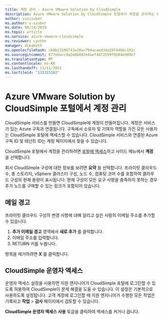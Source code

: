 ```yaml
---
title: 계정 관리 - Azure VMware Solution by CloudSimple
description: Azure VMware Solution by CloudSimple 포털에서 계정을 관리하는 방법을 설명합니다.
author: suzizuber
ms.author: v-szuber
ms.date: 08/14/2019
ms.topic: article
ms.service: azure-vmware-cloudsimple
ms.reviewer: cynthn
manager: dikamath
ms.openlocfilehash: c68b23108743a28ac794acaed3da29f4466c191c
ms.sourcegitcommit: 677e8acc9a2e8b842e4aef4472599f9264e989e7
ms.translationtype: MT
ms.contentlocale: ko-KR
ms.lasthandoff: 11/11/2021
ms.locfileid: "132315102"
---
```

# <a name="manage-accounts-on-the-azure-vmware-solution-by-cloudsimple-portal"></a>Azure VMware Solution by CloudSimple 포털에서 계정 관리

CloudSimple 서비스를 만들면 CloudSimple에 계정이 만들어집니다. 계정은 서비스가 있는 Azure 구독과 연결됩니다. 구독에서 소유자 및 기여자 역할을 가진 모든 사용자는 CloudSimple 포털에 액세스할 수 있습니다. CloudSimple 서비스와 연결된 Azure 구독 ID 및 테넌트 ID는 계정 페이지에서 찾을 수 있습니다.

CloudSimple 포털에서 계정을 관리하려면 [포털에 액세스](access-cloudsimple-portal.md)하고 사이드 메뉴에서 **계정** 을 선택합니다.

회사 CloudSimple 구성에 대한 정보를 보려면 **요약** 을 선택합니다. 프라이빗 클라우드 수, 총 스토리지, vSphere 클러스터 구성, 노드 수, 컴퓨팅 코어 수를 포함하여 클라우드 구성의 현재 용량이 표시됩니다. 현재 구성이 모든 요구 사항을 충족하지 못하는 경우 추가 노드를 구매할 수 있는 링크가 포함되어 있습니다.

## <a name="email-alerts"></a>메일 경고

프라이빗 클라우드 구성의 변경 사항에 대해 알리고 싶은 사람의 이메일 주소를 추가할 수 있습니다.

1. **추가 이메일 경고** 영역에서 **새로 추가** 를 클릭합니다.
2. 이메일 주소를 입력합니다.
3. RETURN 키를 누릅니다.  

항목을 제거하려면 **X** 를 클릭합니다.

## <a name="cloudsimple-operator-access"></a>CloudSimple 운영자 액세스

운영자 액세스 설정을 사용하면 지원 엔지니어가 CloudSimple 포털에 로그인할 수 있도록 허용하여 CloudSimple이 문제 해결을 도울 수 있습니다.  이 설정은 기본적으로 사용하도록 설정됩니다. 고객 계정에 로그인할 때 지원 엔지니어가 수행한 모든 작업은 기록되고 **작업** > **감사** 페이지에서 검토할 수 있습니다.

**CloudSimple 운영자 액세스 사용** 토글을 클릭하여 액세스를 켜거나 끕니다.
